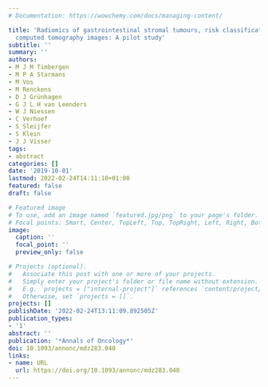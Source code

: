 ```yaml
---
# Documentation: https://wowchemy.com/docs/managing-content/

title: 'Radiomics of gastrointestinal stromal tumours, risk classification based on
  computed tomography images: A pilot study'
subtitle: ''
summary: ''
authors:
- M J M Timbergen
- M P A Starmans
- M Vos
- M Renckens
- D J Grünhagen
- G J L H van Leenders
- W J Niessen
- C Verhoef
- S Sleijfer
- S Klein
- J J Visser
tags:
- abstract
categories: []
date: '2019-10-01'
lastmod: 2022-02-24T14:11:10+01:00
featured: false
draft: false

# Featured image
# To use, add an image named `featured.jpg/png` to your page's folder.
# Focal points: Smart, Center, TopLeft, Top, TopRight, Left, Right, BottomLeft, Bottom, BottomRight.
image:
  caption: ''
  focal_point: ''
  preview_only: false

# Projects (optional).
#   Associate this post with one or more of your projects.
#   Simply enter your project's folder or file name without extension.
#   E.g. `projects = ["internal-project"]` references `content/project/deep-learning/index.md`.
#   Otherwise, set `projects = []`.
projects: []
publishDate: '2022-02-24T13:11:09.892505Z'
publication_types:
- '1'
abstract: ''
publication: '*Annals of Oncology*'
doi: 10.1093/annonc/mdz283.040
links:
- name: URL
  url: https://doi.org/10.1093/annonc/mdz283.040
---
```

